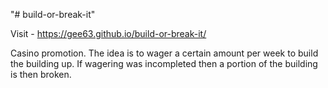 "# build-or-break-it" 

Visit - https://gee63.github.io/build-or-break-it/

Casino promotion. The idea is to wager a certain amount per week to build the building up. If wagering was incompleted then a portion of the building is then broken.
